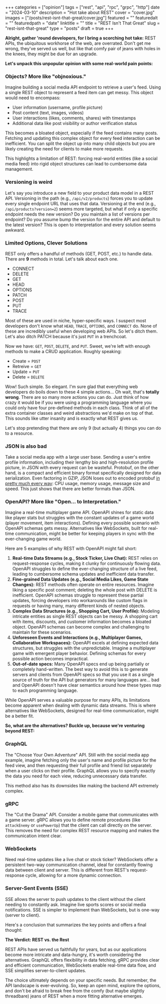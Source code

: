 +++
categories = ["opinion"]
tags = ["rest", "api", "rpc", "grpc", "http"]
date = "2024-03-10"
description = "Hot take about REST"
cover = "cover.jpg"
images = ["/posts/rest-isnt-that-great/cover.jpg"]
featured = ""
featuredalt = ""
featuredpath = "date"
linktitle = ""
title = "REST Isn't That Great"
slug = "rest-isnt-that-great"
type = "posts"
draft = true
+++

**Alright, gather 'round developers, for I bring a scorching hot take:** REST APIs, the ubiquitous workhorse of the web, are overrated. Don't get me wrong, they've served us well, but like that comfy pair of jeans with holes in the knees, they might be due for an upgrade.

**Let's unpack this unpopular opinion with some real-world pain points:**

### Objects? More like "objnoxious."

Imagine building a social media API endpoint to retrieve a user's feed. Using a single REST object to represent a feed item can get messy. This object would need to encompass:

* User information (username, profile picture)
* Post content (text, images, videos)
* User interactions (likes, comments, shares) with timestamps
* Additional data like post visibility or author verification status

This becomes a bloated object, especially if the feed contains many posts. Fetching and updating this complex object for every feed interaction can be inefficient. You can split the object up into many child objects but you are likely creating the need for clients to make more requests.

This highlights a limitation of REST: forcing real-world entities (like a social media feed) into rigid object structures can lead to cumbersome data management.

### Versioning is weird

Let's say you introduce a new field to your product data model in a REST API. Versioning in the path (e.g., `/api/v2/products`) forces you to update every single endpoint URL that uses that data. Versioning at the end (e.g., `/api/products?version=2`) seems more targeted, but what if only a specific endpoint needs the new version? Do you maintain a list of versions per endpoint? Do you assume bump the version for the entire API and default to the latest version? This is open to interpretation and every solution seems awkward.

### Limited Options, Clever Solutions

REST only offers a handful of methods (GET, POST, etc.) to handle data. There are **9** methods in total. Let's talk about each one.

- CONNECT
- DELETE
- GET
- HEAD
- OPTIONS
- PATCH
- POST
- PUT
- TRACE

Most of these are used in niche, hyper-specific ways. I suspect most developers don't know what `HEAD`, `TRACE`, `OPTIONS`, and `CONNECT` do. None of these are incredibly useful when developing web APIs. So let's ditch them. Let's also ditch PATCH because it's just `PUT` in a trenchcoat.

Now we have: `GET`, `POST`, `DELETE`, and `PUT`. Sweet, we're left with enough methods to make a CRUD application. Roughly speaking:

- Create = `POST`
- Retreive = `GET`
- Update = `PUT`
- Delete = `DELETE`

Wow! Such simple. So elegant. I'm sure glad that everything web developers do boils down to these 4 simple actions... Oh wait, that's **totally wrong**. There are so many more actions you can do. Just think of how crazy it would be if you were using a programming language where you could only have four pre-defined methods in each class. Think of all of the extra container classes and weird abstractions we'd make on top of that. This sounds like utter insanity and is exactly what REST gives us.

Let's stop pretending that there are only 9 (but actually 4) things you can do to a resource.

### JSON is also bad

Take a social media app with a large user base. Sending a user's entire profile information, including their lengthy bio and high-resolution profile picture, in JSON with every request can be wasteful. Protobuf, on the other hand, is a compact and efficient binary format specifically designed for data serialization. Even factoring in GZIP, JSON loses out to encoded protobuf [in pretty much every way](https://auth0.com/blog/beating-json-performance-with-protobuf/): CPU usage, memory usage, message size and speed. This just shows that there are better formats than JSON.

### OpenAPI? More like "Open... to Interpretation."

Imagine a real-time multiplayer game API. OpenAPI shines for static data like player stats but struggles with the constant updates of a game world (player movement, item interactions). Defining every possible scenario with OpenAPI schemas gets messy. Alternatives like WebSockets, built for real-time communication, might be better for keeping players in sync with the ever-changing game world.

Here are 5 examples of why REST with OpenAPI might fall short:

1. **Real-time Data Streams (e.g., Stock Ticker, Live Chat):** REST relies on request-response cycles, making it clunky for continuously flowing data. OpenAPI struggles to define the ever-changing structure of a live feed, leading to cumbersome schema updates and inefficient data transfer. 
2. **Fine-grained Data Updates (e.g., Social Media Likes, Game State Changes):** REST methods often operate on entire resources. Imagine liking a specific post comment; deleting the whole post with DELETE is inefficient. OpenAPI schemas struggle to represent these partial updates, forcing developers into workarounds like custom flags in requests or having many, many different kinds of nested objects.
3. **Complex Data Structures (e.g., Shopping Cart, User Profile):** Modeling intricate entities as single REST objects can be messy. A shopping cart with items, discounts, and customer information becomes a bloated object. OpenAPI schemas can become complex and challenging to maintain for these scenarios.
4. **Unforeseen Events and Interactions (e.g., Multiplayer Games, Collaborative Workspaces):** OpenAPI excels at defining expected data structures, but struggles with the unpredictable. Imagine a multiplayer game with emergent player behavior. Defining schemas for every possible action becomes impractical.
5. **Out-of-date specs:** Many OpenAPI specs end up being partially or completely hand-written. The best way to avoid this is to generate servers and clients from OpenAPI specs so that you use it as a single source of truth for the API but generators for many languages are... bad and OpenAPI doesn't have clear semantics around how these types map to each programming language.

While OpenAPI serves a valuable purpose for many APIs, its limitations become apparent when dealing with dynamic data streams. This is where alternatives like WebSockets, designed for real-time communication, might be a better fit.

**So, what are the alternatives? Buckle up, because we're venturing beyond REST:**

### GraphQL

The "Choose Your Own Adventure" API. Still with the social media app example, imagine fetching only the user's name and profile picture for the feed view, and then requesting their full profile and friend list separately when a user clicks on their profile. GraphQL allows you to specify exactly the data you need for each view, reducing unnecessary data transfer.

This method also has its downsides like making the backend API extremely complex.

### gRPC

The "Cut the Drama" API. Consider a mobile game that communicates with a game server. gRPC allows you to define remote procedures (like `attackEnemy` or `usePowerUp`) that the client can call directly on the server. This removes the need for complex REST resource mapping and makes the communication intent clear.

### WebSockets

Need real-time updates like a live chat or stock ticker? WebSockets offer a persistent two-way communication channel, ideal for constantly flowing data between client and server. This is different from REST's request-response cycle, allowing for a more dynamic connection.

### Server-Sent Events (SSE)

SSE allows the server to push updates to the client without the client needing to constantly ask. Imagine live sports scores or social media notifications. SSE is simpler to implement than WebSockets, but is one-way (server to client).

Here's a conclusion that summarizes the key points and offers a final thought:

**The Verdict: REST vs. the Rest**

REST APIs have served us faithfully for years, but as our applications become more intricate and data-hungry, it's worth considering the alternatives. GraphQL offers flexibility in data fetching, gRPC provides clear and efficient communication, WebSockets enable real-time data flow, and SSE simplifies server-to-client updates. 

The choice ultimately depends on your specific needs. But remember, the API landscape is ever-evolving. So, keep an open mind, explore the options, and don't be afraid to break free from the comfy (but maybe slightly threadbare) jeans of REST when a more fitting alternative emerges. 
